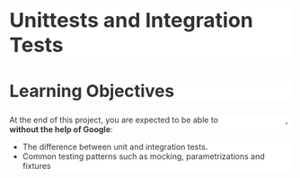 <h1 style="text-align: start;color: rgb(51, 51, 51);background-color: rgb(255, 255, 255);font-size: 36px;">Unittests and Integration Tests</h1>
<h2 style="text-align: start;color: rgb(51, 51, 51);background-color: rgb(255, 255, 255);font-size: 30px;">Learning Objectives</h2>
<p style="text-align: start;color: rgb(51, 51, 51);background-color: rgb(255, 255, 255);font-size: 14px;">At the end of this project, you are expected to be able to <a href="https://intranet.alxswe.com/rltoken/NfT-nNKrNHGrDMY-Qm-1Dg" title="explain to anyone" target="_blank" style="color: transparent;">explain to anyone</a>, <strong><strong>without the help of Google</strong></strong>:</p>
<ul style="text-align: start;color: rgb(51, 51, 51);background-color: rgb(255, 255, 255);font-size: 14px;">
    <li>The difference between unit and integration tests.</li>
    <li>Common testing patterns such as mocking, parametrizations and fixtures</li>
</ul>